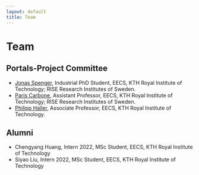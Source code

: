 ```yaml
---
layout: default
title: Team
---
```


# Team

## Portals-Project Committee
* [Jonas Spenger](https://www.kth.se/profile/jspenger), Industrial PhD Student, EECS, KTH Royal Institute of Technology; RISE Research Institutes of Sweden.
* [Paris Carbone](https://www.kth.se/profile/parisc), Assistant Professor, EECS, KTH Royal Institute of Technology; RISE Research Institutes of Sweden.
* [Philipp Haller](https://www.kth.se/profile/phaller),
  Associate Professor, EECS, KTH Royal Institute of Technology.

## Alumni
* Chengyang Huang, Intern 2022, MSc Student, EECS, KTH Royal Institute of Technology
* Siyao Liu, Intern 2022, MSc Student, EECS, KTH Royal Institute of Technology
